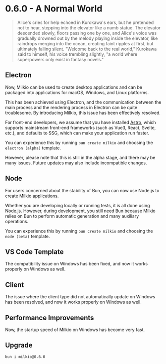 # 0.6.0 - A Normal World

> Alice's cries for help echoed in Kurokawa's ears, but he pretended not to hear, stepping into the elevator like a numb statue. The elevator descended slowly, floors passing one by one, and Alice's voice was gradually drowned out by the melody playing inside the elevator, like raindrops merging into the ocean, creating faint ripples at first, but ultimately falling silent. "Welcome back to the real world," Kurokawa said to himself, his voice trembling slightly, "a world where superpowers only exist in fantasy novels."

## Electron

Now, Milkio can be used to create desktop applications and can be packaged into applications for macOS, Windows, and Linux platforms.

This has been achieved using Electron, and the communication between the main process and the rendering process in Electron can be quite troublesome. By introducing Milkio, this issue has been effectively resolved.

For front-end developers, we assume that you have installed [Astro](https://astro.build/), which supports mainstream front-end frameworks (such as Vue3, React, Svelte, etc.), and defaults to SSG, which can make your application run faster.

You can experience this by running `bun create milkio` and choosing the `electron (alpha)` template.

However, please note that this is still in the alpha stage, and there may be many issues. Future updates may also include incompatible changes.

## Node

For users concerned about the stability of Bun, you can now use Node.js to create Milkio applications.

Whether you are developing locally or running tests, it is all done using Node.js. However, during development, you still need Bun because Milkio relies on Bun to perform automatic generation and many auxiliary operations.

You can experience this by running `bun create milkio` and choosing the `node (beta)` template.

## VS Code Template

The compatibility issue on Windows has been fixed, and now it works properly on Windows as well.

## Client

The issue where the client type did not automatically update on Windows has been resolved, and now it works properly on Windows as well.

## Performance Improvements

Now, the startup speed of Milkio on Windows has become very fast.

## Upgrade

```
bun i milkio@0.6.0
```